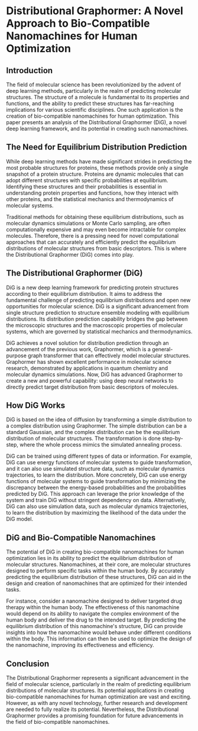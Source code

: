 Distributional Graphormer: A Novel Approach to Bio-Compatible Nanomachines for Human Optimization
=================================================================================================

Introduction
------------

The field of molecular science has been revolutionized by the advent of deep learning methods, particularly in the realm of predicting molecular structures. The structure of a molecule is fundamental to its properties and functions, and the ability to predict these structures has far-reaching implications for various scientific disciplines. One such application is the creation of bio-compatible nanomachines for human optimization. This paper presents an analysis of the Distributional Graphormer (DiG), a novel deep learning framework, and its potential in creating such nanomachines.

The Need for Equilibrium Distribution Prediction
------------------------------------------------

While deep learning methods have made significant strides in predicting the most probable structures for proteins, these methods provide only a single snapshot of a protein structure. Proteins are dynamic molecules that can adopt different structures with specific probabilities at equilibrium. Identifying these structures and their probabilities is essential in understanding protein properties and functions, how they interact with other proteins, and the statistical mechanics and thermodynamics of molecular systems.

Traditional methods for obtaining these equilibrium distributions, such as molecular dynamics simulations or Monte Carlo sampling, are often computationally expensive and may even become intractable for complex molecules. Therefore, there is a pressing need for novel computational approaches that can accurately and efficiently predict the equilibrium distributions of molecular structures from basic descriptors. This is where the Distributional Graphormer (DiG) comes into play.

The Distributional Graphormer (DiG)
-----------------------------------

DiG is a new deep learning framework for predicting protein structures according to their equilibrium distribution. It aims to address the fundamental challenge of predicting equilibrium distributions and open new opportunities for molecular science. DiG is a significant advancement from single structure prediction to structure ensemble modeling with equilibrium distributions. Its distribution prediction capability bridges the gap between the microscopic structures and the macroscopic properties of molecular systems, which are governed by statistical mechanics and thermodynamics.

DiG achieves a novel solution for distribution prediction through an advancement of the previous work, Graphormer, which is a general-purpose graph transformer that can effectively model molecular structures. Graphormer has shown excellent performance in molecular science research, demonstrated by applications in quantum chemistry and molecular dynamics simulations. Now, DiG has advanced Graphormer to create a new and powerful capability: using deep neural networks to directly predict target distribution from basic descriptors of molecules.

How DiG Works
-------------

DiG is based on the idea of diffusion by transforming a simple distribution to a complex distribution using Graphormer. The simple distribution can be a standard Gaussian, and the complex distribution can be the equilibrium distribution of molecular structures. The transformation is done step-by-step, where the whole process mimics the simulated annealing process.

DiG can be trained using different types of data or information. For example, DiG can use energy functions of molecular systems to guide transformation, and it can also use simulated structure data, such as molecular dynamics trajectories, to learn the distribution. More concretely, DiG can use energy functions of molecular systems to guide transformation by minimizing the discrepancy between the energy-based probabilities and the probabilities predicted by DiG. This approach can leverage the prior knowledge of the system and train DiG without stringent dependency on data. Alternatively, DiG can also use simulation data, such as molecular dynamics trajectories, to learn the distribution by maximizing the likelihood of the data under the DiG model.

DiG and Bio-Compatible Nanomachines
-----------------------------------

The potential of DiG in creating bio-compatible nanomachines for human optimization lies in its ability to predict the equilibrium distribution of molecular structures. Nanomachines, at their core, are molecular structures designed to perform specific tasks within the human body. By accurately predicting the equilibrium distribution of these structures, DiG can aid in the design and creation of nanomachines that are optimized for their intended tasks.

For instance, consider a nanomachine designed to deliver targeted drug therapy within the human body. The effectiveness of this nanomachine would depend on its ability to navigate the complex environment of the human body and deliver the drug to the intended target. By predicting the equilibrium distribution of this nanomachine's structure, DiG can provide insights into how the nanomachine would behave under different conditions within the body. This information can then be used to optimize the design of the nanomachine, improving its effectiveness and efficiency.

Conclusion
----------

The Distributional Graphormer represents a significant advancement in the field of molecular science, particularly in the realm of predicting equilibrium distributions of molecular structures. Its potential applications in creating bio-compatible nanomachines for human optimization are vast and exciting. However, as with any novel technology, further research and development are needed to fully realize its potential. Nevertheless, the Distributional Graphormer provides a promising foundation for future advancements in the field of bio-compatible nanomachines.